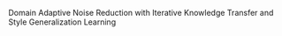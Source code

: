 Domain Adaptive Noise Reduction with Iterative Knowledge Transfer and Style Generalization Learning
